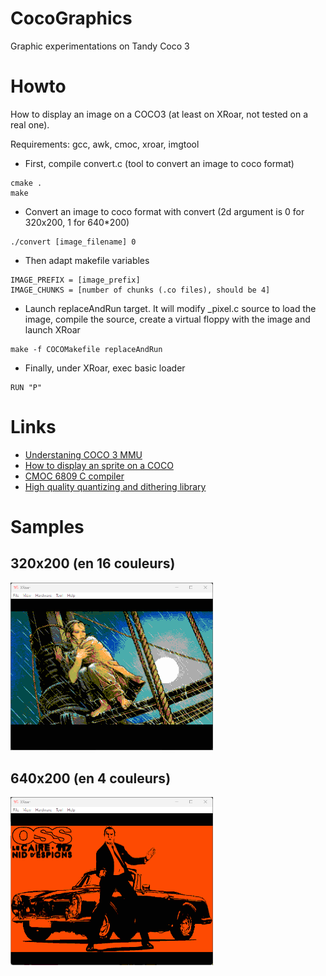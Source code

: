 # CocoGraphics
Graphic experimentations on Tandy Coco 3

# Howto
How to display an image on a COCO3 (at least on XRoar, not tested on a real one).

Requirements: gcc, awk, cmoc, xroar, imgtool

- First, compile convert.c (tool to convert an image to coco format)
```
cmake .
make
```

- Convert an image to coco format with convert (2d argument is 0 for 320x200, 1 for 640*200)
```
./convert [image_filename] 0
```

- Then adapt makefile variables
```
IMAGE_PREFIX = [image_prefix]
IMAGE_CHUNKS = [number of chunks (.co files), should be 4]
```

- Launch replaceAndRun target. It will modify _pixel.c source to load the image, 
compile the source, create a virtual floppy with the image and launch XRoar
```
make -f COCOMakefile replaceAndRun
```

- Finally, under XRoar, exec basic loader
```
RUN "P"
```

# Links
- [Understaning COCO 3 MMU](https://subethasoftware.com/2020/04/19/understanding-and-using-the-coco-3-mmu/)
- [How to display an sprite on a COCO](https://www.chibiakumas.com/6809/platform.php#LessonP9)
- [CMOC 6809 C compiler](http://perso.b2b2c.ca/~sarrazip/dev/cmoc.html)
- [High quality quantizing and dithering library](https://github.com/exoticorn/exoquant)

# Samples
## 320x200 (en 16 couleurs)
<img src="samples/xrpdv.png" width="324px">

## 640x200 (en 4 couleurs)
<img src="samples/xross.png" width="324px">
